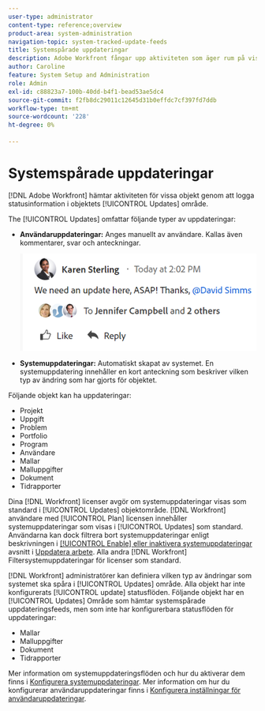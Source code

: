 ```yaml
---
user-type: administrator
content-type: reference;overview
product-area: system-administration
navigation-topic: system-tracked-update-feeds
title: Systemspårade uppdateringar
description: Adobe Workfront fångar upp aktiviteten som äger rum på vissa objekt genom att logga statusinformation i objektets [!UICONTROL Updates] område.
author: Caroline
feature: System Setup and Administration
role: Admin
exl-id: c88823a7-100b-40dd-b4f1-bead53ae5dc4
source-git-commit: f2fb8dc29011c12645d31b0effdc7cf397fd7ddb
workflow-type: tm+mt
source-wordcount: '228'
ht-degree: 0%

---
```


# Systemspårade uppdateringar

[!DNL Adobe Workfront] hämtar aktiviteten för vissa objekt genom att logga statusinformation i objektets [!UICONTROL Updates] område.

The [!UICONTROL Updates] omfattar följande typer av uppdateringar:

* **Användaruppdateringar:** Anges manuellt av användare. Kallas även kommentarer, svar och anteckningar.

   ![](assets/updates-qs-350x125.png)

* **Systemuppdateringar:** Automatiskt skapat av systemet. En systemuppdatering innehåller en kort anteckning som beskriver vilken typ av ändring som har gjorts för objektet.

   <!--
  DRAFTED IN FLARE:
  Timestamps for system updates are based on your operating system's timezone.
  
  -->

Följande objekt kan ha uppdateringar:

* Projekt
* Uppgift
* Problem
* Portfolio
* Program
* Användare
* Mallar
* Malluppgifter
* Dokument
* Tidrapporter

Dina [!DNL Workfront] licenser avgör om systemuppdateringar visas som standard i [!UICONTROL Updates] objektområde. [!DNL Workfront] användare med [!UICONTROL Plan] licensen innehåller systemuppdateringar som visas i [!UICONTROL Updates] som standard. Användarna kan dock filtrera bort systemuppdateringar enligt beskrivningen i [[!UICONTROL Enable] eller inaktivera systemuppdateringar](../../../workfront-basics/updating-work-items-and-viewing-updates/update-work.md#enable) avsnitt i [Uppdatera arbete](../../../workfront-basics/updating-work-items-and-viewing-updates/update-work.md). Alla andra [!DNL Workfront] Filtersystemuppdateringar för licenser som standard.

[!DNL Workfront] administratörer kan definiera vilken typ av ändringar som systemet ska spåra i [!UICONTROL Updates] område. Alla objekt har inte konfigurerats [!UICONTROL update] statusflöden. Följande objekt har en [!UICONTROL Updates] Område som hämtar systemspårade uppdateringsfeeds, men som inte har konfigurerbara statusflöden för uppdateringar:

* Mallar
* Malluppgifter
* Dokument
* Tidrapporter

Mer information om systemuppdateringsflöden och hur du aktiverar dem finns i [Konfigurera systemuppdateringar](../../../administration-and-setup/set-up-workfront/system-tracked-update-feeds/configure-system-updates.md). Mer information om hur du konfigurerar användaruppdateringar finns i [Konfigurera inställningar för användaruppdateringar](../../../administration-and-setup/set-up-workfront/system-tracked-update-feeds/configure-preferences-user-updates.md).
